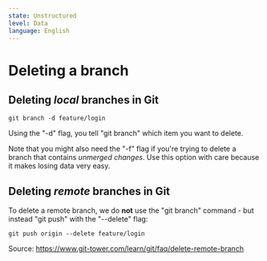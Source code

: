 ```yaml
---
state: Unstructured
level: Data
language: English
---
```

# Deleting a branch
## Deleting _local_ branches in Git

```shell
git branch -d feature/login
```

Using the "-d" flag, you tell "git branch" which item you want to delete.

Note that you might also need the "-f" flag if you're trying to delete a branch that contains _unmerged changes_. Use this option with care because it makes losing data very easy.

## Deleting _remote_ branches in Git

To delete a remote branch, we do **not** use the "git branch" command - but instead "git push" with the "--delete" flag:

```shell
git push origin --delete feature/login
```

Source: https://www.git-tower.com/learn/git/faq/delete-remote-branch
